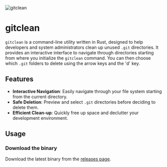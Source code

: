 ![gitclean](https://github.com/Girgetto/gitclean/assets/33903092/19280ae3-2877-4631-9a63-bfe7ce9657b5)

# gitclean

`gitclean` is a command-line utility written in Rust, designed to help developers and system administrators clean up unused `.git` directories. It provides an interactive interface to navigate through directories starting from where you initialize the `gitclean` command. You can then choose which `.git` folders to delete using the arrow keys and the 'd' key.

## Features

- **Interactive Navigation**: Easily navigate through your file system starting from the current directory.
- **Safe Deletion**: Preview and select `.git` directories before deciding to delete them.
- **Efficient Clean-up**: Quickly free up space and declutter your development environment.

## Usage

### Download the binary

Download the latest binary from the [releases page](https://github.com/Girgetto/gitclean/releases/tag/v0.1.0).